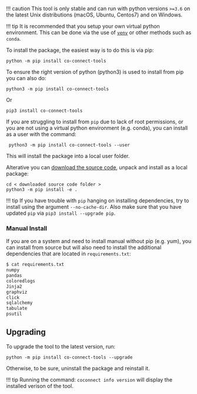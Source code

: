 
!!! caution
    This tool is only stable and can run with python versions `>=3.6` on the latest Unix distributions (macOS, Ubuntu, Centos7) and on Windows. 


!!! tip
    It is recommended that you setup your own virtual python environment. This can be done via the use of [`venv`](https://docs.python.org/3/library/venv.html) or other methods such as `conda`. 


To install the package, the easiest way is to do this is via pip:
```
python -m pip install co-connect-tools
```

To ensure the right version of python (python3) is used to install from pip you can also do:
```
python3 -m pip install co-connect-tools
```
Or
```
pip3 install co-connect-tools
```

If you are struggling to install from `pip` due to lack of root permissions, or you are not using a virtual python environment (e.g. conda), you can install as a user with the command:
```
 python3 -m pip install co-connect-tools --user
```
This will install the package into a local user folder.

Alterative you can [download the source code](https://github.com/CO-CONNECT/co-connect-tools/tags), unpack and install as a local package:
```
cd < downloaded source code folder >
python3 -m pip install -e . 
```

!!! tip
    If you have trouble with `pip` hanging on installing dependencies, try to install using the argument `--no-cache-dir`. Also make sure that you have updated `pip` via `pip3 install --upgrade pip`.


### Manual Install 
If you are on a system and need to install manual without pip (e.g. yum), you can install from source but will also need to install the additional dependencies that are located in `requirements.txt`:

```bash
$ cat requirements.txt 
numpy
pandas
coloredlogs
Jinja2
graphviz
click
sqlalchemy
tabulate
psutil
```

## Upgrading

To upgrade the tool to the latest version, run:
```
python -m pip install co-connect-tools --upgrade
```
Otherwise, to be sure, uninstall the package and reinstall it.

!!! tip
    Running the command:
    ```
    coconnect info version
    ```
    will display the installed verison of the tool.